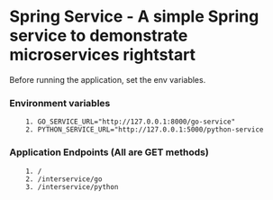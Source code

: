 # Spring Service - A simple Spring service to demonstrate microservices rightstart

Before running the application, set the env variables.

### Environment variables
```
    1. GO_SERVICE_URL="http://127.0.0.1:8000/go-service"
    2. PYTHON_SERVICE_URL="http://127.0.0.1:5000/python-service
```

### Application Endpoints (All are GET methods)

```
    1. /
    2. /interservice/go
    3. /interservice/python
```